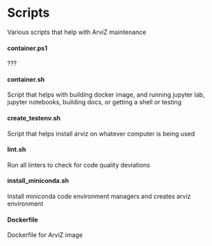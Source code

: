 # Scripts
Various scripts that help with ArviZ maintenance

#### container.ps1
???

#### container.sh
Script that helps with building docker image, and running jupyter lab,
jupyter notebooks, building docs, or getting a shell or testing

#### create_testenv.sh
Script that helps install arviz on whatever computer is being used 

#### lint.sh
Run all linters to check for code quality deviations

#### install_miniconda.sh
Install miniconda code environment managers and creates arviz environment

#### Dockerfile
Dockerfile for ArviZ image

